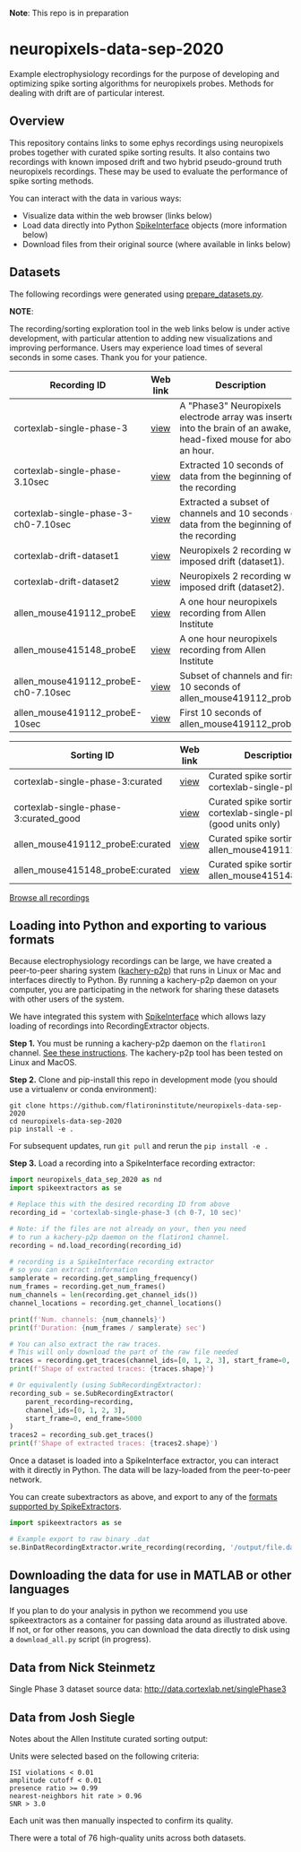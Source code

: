 **Note**: This repo is in preparation

# neuropixels-data-sep-2020
Example electrophysiology recordings for the purpose of developing and optimizing spike sorting algorithms for neuropixels probes. Methods for dealing with drift are of particular interest.

## Overview

This repository contains links to some ephys recordings using neuropixels probes together with curated spike sorting results. It also contains two recordings with known imposed drift and two hybrid pseudo-ground truth neuropixels recordings. These may be used to evaluate the performance of spike sorting methods.

You can interact with the data in various ways:

* Visualize data within the web browser (links below)
* Load data directly into Python [SpikeInterface](https://github.com/SpikeInterface) objects (more information below)
* Download files from their original source (where available in links below)

## Datasets

The following recordings were generated using [prepare_datasets.py](./scripts/prepare_datasets/prepare_datasets.py).

**NOTE**:

The recording/sorting exploration tool in the web links below is under active
development, with particular attention to adding new visualizations and improving
performance. Users may experience load times of several seconds in some cases.
Thank you for your patience.

<!-- prepare_recording.py -->

<!-- BEGIN DATA TABLE -->

<!--- Auto-generated at 08/27/2020, 07:37:16-->
| Recording ID | Web link | Description |
|------ | ---- | ----------- |
| cortexlab-single-phase-3 | [view](http://ephys1.laboratorybox.org/default/recording/cortexlab-single-phase-3?feed=sha1://5f1dad33f30081ce1206c10c668cd31936179733/feed.json) | A "Phase3" Neuropixels electrode array was inserted into the brain of an awake, head-fixed mouse for about an hour. |
| cortexlab-single-phase-3.10sec | [view](http://ephys1.laboratorybox.org/default/recording/cortexlab-single-phase-3.10sec?feed=sha1://5f1dad33f30081ce1206c10c668cd31936179733/feed.json) | Extracted 10 seconds of data from the beginning of the recording |
| cortexlab-single-phase-3-ch0-7.10sec | [view](http://ephys1.laboratorybox.org/default/recording/cortexlab-single-phase-3-ch0-7.10sec?feed=sha1://5f1dad33f30081ce1206c10c668cd31936179733/feed.json) | Extracted a subset of channels and 10 seconds of data from the beginning of the recording |
| cortexlab-drift-dataset1 | [view](http://ephys1.laboratorybox.org/default/recording/cortexlab-drift-dataset1?feed=sha1://5f1dad33f30081ce1206c10c668cd31936179733/feed.json) | Neuropixels 2 recording with imposed drift (dataset1). |
| cortexlab-drift-dataset2 | [view](http://ephys1.laboratorybox.org/default/recording/cortexlab-drift-dataset2?feed=sha1://5f1dad33f30081ce1206c10c668cd31936179733/feed.json) | Neuropixels 2 recording with imposed drift (dataset2). |
| allen_mouse419112_probeE | [view](http://ephys1.laboratorybox.org/default/recording/allen_mouse419112_probeE?feed=sha1://5f1dad33f30081ce1206c10c668cd31936179733/feed.json) | A one hour neuropixels recording from Allen Institute |
| allen_mouse415148_probeE | [view](http://ephys1.laboratorybox.org/default/recording/allen_mouse415148_probeE?feed=sha1://5f1dad33f30081ce1206c10c668cd31936179733/feed.json) | A one hour neuropixels recording from Allen Institute |
| allen_mouse419112_probeE-ch0-7.10sec | [view](http://ephys1.laboratorybox.org/default/recording/allen_mouse419112_probeE-ch0-7.10sec?feed=sha1://5f1dad33f30081ce1206c10c668cd31936179733/feed.json) | Subset of channels and first 10 seconds of allen_mouse419112_probeE |
| allen_mouse419112_probeE-10sec | [view](http://ephys1.laboratorybox.org/default/recording/allen_mouse419112_probeE-10sec?feed=sha1://5f1dad33f30081ce1206c10c668cd31936179733/feed.json) | First 10 seconds of allen_mouse419112_probeE |


| Sorting ID | Web link | Description |
|------ | ---- | ----------- |
| cortexlab-single-phase-3:curated | [view](http://ephys1.laboratorybox.org/default/sorting/cortexlab-single-phase-3:curated?feed=sha1://5f1dad33f30081ce1206c10c668cd31936179733/feed.json) | Curated spike sorting for cortexlab-single-phase-3 |
| cortexlab-single-phase-3:curated_good | [view](http://ephys1.laboratorybox.org/default/sorting/cortexlab-single-phase-3:curated_good?feed=sha1://5f1dad33f30081ce1206c10c668cd31936179733/feed.json) | Curated spike sorting for cortexlab-single-phase-3 (good units only) |
| allen_mouse419112_probeE:curated | [view](http://ephys1.laboratorybox.org/default/sorting/allen_mouse419112_probeE:curated?feed=sha1://5f1dad33f30081ce1206c10c668cd31936179733/feed.json) | Curated spike sorting for allen_mouse419112_probeE |
| allen_mouse415148_probeE:curated | [view](http://ephys1.laboratorybox.org/default/sorting/allen_mouse415148_probeE:curated?feed=sha1://5f1dad33f30081ce1206c10c668cd31936179733/feed.json) | Curated spike sorting for allen_mouse415148_probeE |


[Browse all recordings](http://ephys1.laboratorybox.org/default?feed=sha1://5f1dad33f30081ce1206c10c668cd31936179733/feed.json)
<!-- END DATA TABLE -->

## Loading into **Python** and exporting to various formats

Because electrophysiology recordings can be large, we have created a peer-to-peer sharing system ([kachery-p2p](https://github.com/flatironinstitute/kachery-p2p)) that runs in Linux or Mac and interfaces directly to Python. By running a kachery-p2p daemon on your computer, you are participating in the network for sharing these datasets with other users of the system.

We have integrated this system with [SpikeInterface](https://github.com/SpikeInterface) which allows lazy loading of recordings into RecordingExtractor objects.

**Step 1.** You must be running a kachery-p2p daemon on the `flatiron1` channel.
[See these instructions](https://github.com/flatironinstitute/kachery-p2p).
The kachery-p2p tool has been tested on Linux and MacOS.

**Step 2.** Clone and pip-install this repo in development mode (you should use a virtualenv or conda environment):

```
git clone https://github.com/flatironinstitute/neuropixels-data-sep-2020
cd neuropixels-data-sep-2020
pip install -e .
```

For subsequent updates, run `git pull` and rerun the `pip install -e .`

**Step 3.** Load a recording into a SpikeInterface recording extractor:

```python
import neuropixels_data_sep_2020 as nd
import spikeextractors as se

# Replace this with the desired recording ID from above
recording_id = 'cortexlab-single-phase-3 (ch 0-7, 10 sec)'

# Note: if the files are not already on your, then you need
# to run a kachery-p2p daemon on the flatiron1 channel.
recording = nd.load_recording(recording_id)

# recording is a SpikeInterface recording extractor
# so you can extract information
samplerate = recording.get_sampling_frequency()
num_frames = recording.get_num_frames()
num_channels = len(recording.get_channel_ids())
channel_locations = recording.get_channel_locations()

print(f'Num. channels: {num_channels}')
print(f'Duration: {num_frames / samplerate} sec')

# You can also extract the raw traces.
# This will only download the part of the raw file needed
traces = recording.get_traces(channel_ids=[0, 1, 2, 3], start_frame=0, end_frame=5000)
print(f'Shape of extracted traces: {traces.shape}')

# Or equivalently (using SubRecordingExtractor):
recording_sub = se.SubRecordingExtractor(
    parent_recording=recording,
    channel_ids=[0, 1, 2, 3],
    start_frame=0, end_frame=5000
)
traces2 = recording_sub.get_traces()
print(f'Shape of extracted traces: {traces2.shape}')
```

Once a dataset is loaded into a SpikeInterface extractor, you can
interact with it directly in Python. The data will be
lazy-loaded from the peer-to-peer network.

You can create subextractors as above, and export to any of the
[formats supported by SpikeExtractors](https://github.com/SpikeInterface/spikeextractors/tree/master/spikeextractors/extractors).

```python
import spikeextractors as se

# Example export to raw binary .dat
se.BinDatRecordingExtractor.write_recording(recording, '/output/file.dat')
```

## Downloading the data for use in **MATLAB or other languages**

If you plan to do your analysis in python we recommend you use spikeextractors as a container for passing data around as illustrated above. If not, or for other reasons, you can download the data directly to disk using a `download_all.py` script (in progress).


## Data from Nick Steinmetz

Single Phase 3 dataset source data: http://data.cortexlab.net/singlePhase3

<!-- Source data kachery URI: `sha1dir://d40edb4e52ad5abef2c1689f7b04164fbf65271b.cortexlab-single-phase-3` -->

## Data from Josh Siegle

Notes about the Allen Institute curated sorting output:

Units were selected based on the following criteria:
```
ISI violations < 0.01
amplitude cutoff < 0.01
presence ratio >= 0.99
nearest-neighbors hit rate > 0.96
SNR > 3.0
```

Each unit was then manually inspected to confirm its quality.

There were a total of 76 high-quality units across both datasets.

<!-- * mouse419112_probeE
    - curated_unit_times.npy: sha1://57029ae68643881f5d4015397be87ba0d4815b52/curated_unit_times.npy
    - curated_unit_IDs.npy: sha1://61762d8f0bdac57db64ceec1636e0009af0f02ef/curated_unit_IDs.npy?manifest=371f609a04189947e45ea8f29e60b0fd2edb1a69
    - curated_unit_channels.npy: sha1://8b3a98b9d45c1c62eb4402245800e278873bd8e5/curated_unit_channels.npy
    - continuous.dat: sha1://39ae3fcccd3803170dd97fc9a8799e7169214419/continuous.dat?manifest=31942d7d97ff3a46fa1dbca72d8dc048bd65d5ce

* mouse415148_probeE
    - curated_unit_times.npy: sha1://4c717829e3ce6530349a38bd5f72fac216916276/curated_unit_times.npy -->

